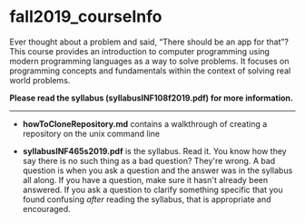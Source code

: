 # fall2019_courseInfo


Ever thought about a problem and said, “There should be an app for that”? 
This course provides an introduction to computer programming using modern 
programming languages as a way to solve problems. It focuses on programming 
concepts and fundamentals within the context of solving real world problems.

**Please read the syllabus (syllabusINF108f2019.pdf) for more 
information.**

---

 * **howToCloneRepository.md** contains a walkthrough of creating a 
repository on the unix command line
 
 * **syllabusINF465s2019.pdf** is the syllabus. Read it. You 
know how they say there is no such thing as a bad question? They're 
wrong. A bad question is when you ask a question and the answer was in 
the syllabus all along. If you have a question, make sure it hasn't 
already been answered. If you ask a question to clarify something 
specific that you found confusing *after* reading the syllabus, that 
is appropriate and encouraged. 

